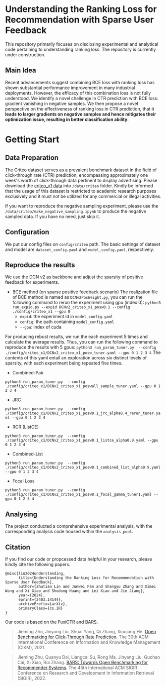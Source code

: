 # Understanding the Ranking Loss for Recommendation with Sparse User Feedback
This repository primarily focuses on disclosing experimental and analytical code pertaining to understanding ranking loss. The repository is currently under construction.
## Main Idea
Recent advancements suggest combining BCE loss with ranking loss has shown substantial performance improvement in many industrial deployments.
However, the efficacy of this combination loss is not fully understood.
We identify a novel challenge in CTR prediction with BCE loss: gradient vanishing in negative samples. 
We then propose a novel perspective on the effectiveness of ranking loss in CTR prediction, that it **leads to larger gradients on negative samples and hence mitigates their optimization issue, resulting in better classification ability**.

# Getting Start
## Data Preparation

The Criteo dataset serves as a prevalent benchmark dataset in the field of click-through rate (CTR) prediction, encompassing approximately one week's worth of click-through data pertinent to display advertising.
Please download the [criteo_x1 data](https://github.com/reczoo/Datasets/tree/main/Criteo/Criteo_x1) into `/data/criteo` folder. Kindly be informed that the usage of this dataset is restricted to academic research purposes exclusively and it must not be utilized for any commercial or illegal activities. 

If you want to reproduce the negative sampling experiment, please use the `/data/criteo/make_negative_sampling.ipynb` to produce the negative sampled data. If you have no need, just skip it.

## Configuration
We put our config files on `config/criteo` path. The basic settings of dataset and model are `dataset_config.yaml` and `model_config.yaml`, respectively.

## Reproduce the results
We use the DCN v2 as backbone and adjust the sparsity of positive feedback for experiments.
- BCE method (on sparse positive feedback scenario)
The realization file of BCE method is named as `DCNv2PosWeight.py`, you can run the following command to rerun the experiment using gpu (index 0):
```python3 run_expid.py --expid DCNv2_criteo_x1_posw0.1 --config ./config/criteo_x1 --gpu 0```
  - `expid`: the experiment id in `model_config.yaml`
  - `config`: the path containing `model_config.yaml`
  - `--gpu`: index of cuda

 For producing rebust results, we run the each experiment 5 times and culculate the average results. Thus, you can run the following command to reproduce the results with 5 gpus:
 ```python3 run_param_tuner.py  --config ./config/criteo_x1/DCNv2_criteo_x1_posw_tuner.yaml --gpu 0 1 2 3 4```
The contents of this yaml entail an exploration across six distinct levels of sparsity, with each experiment being repeated five times.

 - Combined-Pair

 ```python3 run_param_tuner.py  --config ./config/criteo_x1/DCNv2_criteo_x1_poswall_sample_tuner.yaml --gpu 0 1 2 3 4```

- JRC

 ```python3 run_param_tuner.py  --config ./config/criteo_x1/DCNv2_criteo_x1_posw0.1_jrc_alpha0.4_rerun_tuner.yaml --gpu 0 1 2 3 4```

- RCR (ListCE)

 ```python3 run_param_tuner.py  --config ./config/criteo_x1/DCNv2_criteo_x1_posw0.1_listce_alpha0.9.yaml --gpu 0 1 2 3 4```

- Combined-List

 ```python3 run_param_tuner.py  --config ./config/criteo_x1/DCNv2_criteo_x1_posw0.1_combined_list_alpha0.9.yaml --gpu 0 1 2 3 4```

- Focal Loss

 ```python3 run_param_tuner.py  --config ./config/criteo_x1/DCNv2_criteo_x1_posw0.1_focal_gamma_tuner1.yaml --gpu 0 1 2 3 4```

## Analysing
The project conducted a comprehensive experimental analysis, with the corresponding analysis code housed within the `analysis_pool`.  

## Citation
If you find our code or propcessed data helpful in your research, please kindly cite the following papers.
```
@misc{lin2024understanding,
      title={Understanding the Ranking Loss for Recommendation with Sparse User Feedback}, 
      author={Zhutian Lin and Junwei Pan and Shangyu Zhang and Ximei Wang and Xi Xiao and Shudong Huang and Lei Xiao and Jie Jiang},
      year={2024},
      eprint={2403.14144},
      archivePrefix={arXiv},
      primaryClass={cs.IR}
}
```
Our code is based on the FuxiCTR and BARS.
> Jieming Zhu, Jinyang Liu, Shuai Yang, Qi Zhang, Xiuqiang He. [Open Benchmarking for Click-Through Rate Prediction](https://arxiv.org/abs/2009.05794). The 30th ACM International Conference on Information and Knowledge Management (CIKM), 2021.

> Jieming Zhu, Quanyu Dai, Liangcai Su, Rong Ma, Jinyang Liu, Guohao Cai, Xi Xiao, Rui Zhang. [BARS: Towards Open Benchmarking for Recommender Systems](https://arxiv.org/abs/2009.05794). The 45th International ACM SIGIR Conference on Research and Development in Information Retrieval (SIGIR), 2022.
 
